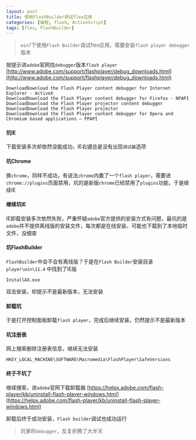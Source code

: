 ```yaml
---
layout: post
title: 使用FlashBuilder调试flex应用
categories: [编程, flash, ActionScript]
tags: [flex, FlashBuilder]
---
```


> `win7`下使用`Flash Builder`调试flex应用，需要安装`flash player debugger`版本

按提示进`adobe`官网找`debugger`版本`flash player`
[http://www.adobe.com/support/flashplayer/debug_downloads.html](http://www.adobe.com/support/flashplayer/debug_downloads.html)
```
DownloadDownload the Flash Player content debugger for Internet Explorer - ActiveX
DownloadDownload the Flash Player content debugger for Firefox - NPAPI
DownloadDownload the Flash Player projector content debugger
DownloadDownload the Flash Player projector
DownloadDownload the Flash Player content debugger for Opera and Chromium based applications – PPAPI

```

#### 坑IE
下载安装多次却依然没能成功，IE右键总是没有出现`调试器`选项

#### 坑Chrome
换`chrome`，同样不成功，有说法`chrome`内置了一个`flash player`，需要进`chrome://plugins`页面禁用，坑的是新版`chrome`已经禁用了`plugins`功能，于是继续IE

#### 继续坑IE
IE卸载安装多次依然失败，严重怀疑`adobe`官方提供的安装方式有问题，最坑的是`adobe`并不提供离线版的安装文件，每次都是在线安装，可能也下载到了本地临时文件，没细查

#### 坑FlashBuilder
`FlashBuilder`中会不会有离线版？于是在`Flash Builder`安装目录`player\win\11.4` 中找到了IE版
```
InstallAX.exe
```
双击安装，却提示不是最新版本，无法安装

#### 卸载坑
于是打开控制面板卸载`flash player`，完成后继续安装，仍然提示不是最新版本

#### 坑注册表
网上搜索删除注册表信息，继续无法安装
```
HKEY_LOCAL_MACHINE\SOFTWARE\Macromedia\FlashPlayer\SafeVersions
```

#### 终于不坑了
继续搜索，进`adobe`官网下载卸载器
[https://helpx.adobe.com/flash-player/kb/uninstall-flash-player-windows.html](https://helpx.adobe.com/flash-player/kb/uninstall-flash-player-windows.html)

卸载后终于成功安装，`Flash builder`调试也成功运行

> 坑爹的`debugger`，反复折腾了大半天
